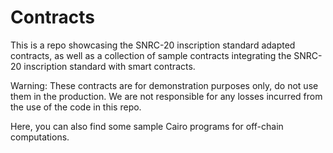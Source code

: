 # Contracts

This is a repo showcasing the SNRC-20 inscription standard adapted contracts, as well as a collection of sample contracts integrating the SNRC-20 inscription standard with smart contracts.

Warning: These contracts are for demonstration purposes only, do not use them in the production.
We are not responsible for any losses incurred from the use of the code in this repo.

Here, you can also find some sample Cairo programs for off-chain computations.